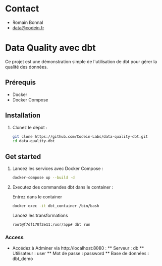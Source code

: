 # Contact

* Romain Bonnal
* data@codein.fr

# Data Quality avec dbt

Ce projet est une démonstration simple de l'utilisation de dbt pour gérer la qualité des données.

## Prérequis

- Docker
- Docker Compose

## Installation

1. Clonez le dépôt :
   
   ```bash
   git clone https://github.com/Codein-Labs/data-quality-dbt.git
   cd data-quality-dbt
    ```

## Get started

1. Lancez les services avec Docker Compose :

    ```bash
    docker-compose up --build -d
    ```

2. Executez des commandes dbt dans le container :
    
    Entrez dans le container
    ```bash
    docker exec -it dbt_container /bin/bash
    ```
    
    Lancez les transformations
    ```bash
    root@f7df170f2e11:/usr/app# dbt run
    ```
    
### Access

* Accédez à Adminer via http://localhost:8080 :
** Serveur : db
** Utilisateur : user
** Mot de passe : password
** Base de données : dbt_demo